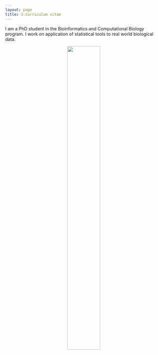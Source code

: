 ```yaml
---
layout: page
title: 3.Curriculum vitae
---
```





I am a PhD student in the Bioinformatics and Computational Biology program. 
I work on application of statistical tools to real world biological data.




<figure><center>
  <img width="50%" height="50%" src="https://martynalukaszewicz.github.io/Wro.jpeg"/>
</center></figure>















  

